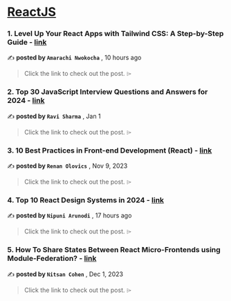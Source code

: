 
<h1><a href=https://medium.com/tag/reactjs/recommended target="_blank" rel="noopener noreferrer">ReactJS</a></h1>
<h3>1. Level Up Your React Apps with Tailwind CSS: A Step-by-Step Guide - <a href=https://medium.com/@nwokichaamarachi/level-up-your-react-apps-with-tailwind-css-a-step-by-step-guide-51bc2b5102ce?source=tag_recommended_feed---------0-84----------reactjs----------d3e8bc09_7716_42e3_aa00_d954945f6430------- target="_blank" rel="noopener noreferrer">link</a></h3>

✍️ **posted by `Amarachi Nwokocha`** <date> , 10 hours ago</date>

<blockquote>Click the link to check out the post. ⌲</blockquote>

<h3>2. Top 30 JavaScript Interview Questions and Answers for 2024 - <a href=https://medium.com/@javascriptcentric/top-30-javascript-interview-questions-and-answers-for-2024-7f1e2d1d0638?source=tag_recommended_feed---------1-107----------reactjs----------d3e8bc09_7716_42e3_aa00_d954945f6430------- target="_blank" rel="noopener noreferrer">link</a></h3>

✍️ **posted by `Ravi Sharma`** <date> , Jan 1</date>

<blockquote>Click the link to check out the post. ⌲</blockquote>

<h3>3. 10 Best Practices in Front-end Development (React) - <a href=https://medium.com/@renanolovics/10-best-practices-in-front-end-development-react-5277a671e2df?source=tag_recommended_feed---------2-85----------reactjs----------d3e8bc09_7716_42e3_aa00_d954945f6430------- target="_blank" rel="noopener noreferrer">link</a></h3>

✍️ **posted by `Renan Olovics`** <date> , Nov 9, 2023</date>

<blockquote>Click the link to check out the post. ⌲</blockquote>

<h3>4. Top 10 React Design Systems in 2024 - <a href=https://medium.com/bitsrc/top-10-react-design-systems-in-2024-0f6674f14892?source=tag_recommended_feed---------3-84----------reactjs----------d3e8bc09_7716_42e3_aa00_d954945f6430------- target="_blank" rel="noopener noreferrer">link</a></h3>

✍️ **posted by `Nipuni Arunodi`** <date> , 17 hours ago</date>

<blockquote>Click the link to check out the post. ⌲</blockquote>

<h3>5. How To Share States Between React Micro-Frontends using Module-Federation? - <a href=https://medium.com/bitsrc/how-to-share-state-between-react-micro-frontends-using-module-federation-f3762996c208?source=tag_recommended_feed---------4-107----------reactjs----------d3e8bc09_7716_42e3_aa00_d954945f6430------- target="_blank" rel="noopener noreferrer">link</a></h3>

✍️ **posted by `Nitsan Cohen`** <date> , Dec 1, 2023</date>

<blockquote>Click the link to check out the post. ⌲</blockquote>

